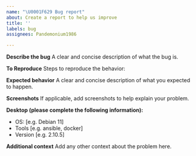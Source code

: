```yaml
---
name: "\U0001F629 Bug report"
about: Create a report to help us improve
title: ''
labels: bug
assignees: Pandemonium1986

---
```


**Describe the bug**
A clear and concise description of what the bug is.

**To Reproduce**
Steps to reproduce the behavior:

**Expected behavior**
A clear and concise description of what you expected to happen.

**Screenshots**
If applicable, add screenshots to help explain your problem.

**Desktop (please complete the following information):**
 - OS: [e.g. Debian 11]
 - Tools [e.g. ansible, docker]
 - Version [e.g. 2.10.5]

**Additional context**
Add any other context about the problem here.
